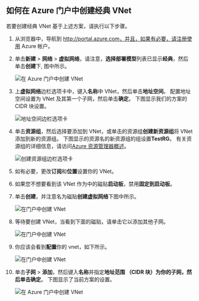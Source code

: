 ## <a name="how-to-create-a-classic-vnet-in-the-azure-portal"></a>如何在 Azure 门户中创建经典 VNet
若要创建经典 VNet 基于上述方案，请执行以下步骤。

1. 从浏览器中，导航到 http://portal.azure.com，并且，如果有必要，请注册使用 Azure 帐户。
2. 单击**新建** > **网络** > **虚拟网络**，请注意，**选择部署模型**列表已显示**经典**，然后单击**创建**下, 图中所示。
   
    ![在 Azure 门户中创建 VNet](./media/virtual-networks-create-vnet-classic-pportal-include/vnet-create-pportal-figure1.gif)
3. 上**虚拟网络**边栏选项卡中，键入**名称**中 VNet，然后单击**地址空间**。 配置地址空间设置为 VNet 及其第一个子网，然后单击**确定**。 下图显示我们的方案的 CIDR 块设置。
   
    ![地址空间边栏选项卡](./media/virtual-networks-create-vnet-classic-pportal-include/vnet-create-pportal-figure2.png)
4. 单击**资源组**，然后选择要添加到 VNet，或单击的资源组**创建新资源组**将 VNet 添加到新的资源组。 下图显示的资源名的新资源组的组设置**TestRG**。 有关资源组的详细信息，请访问[Azure 资源管理器概述](../articles/azure-resource-manager/resource-group-overview.md#resource-groups)。
   
    ![创建资源组边栏选项卡](./media/virtual-networks-create-vnet-classic-pportal-include/vnet-create-pportal-figure3.png)
5. 如有必要，更改**订阅**和**位置**设置你的 VNet。 
6. 如果您不想要看到该 VNet 作为中的磁贴**启动板**，禁用**固定到启动板**。 
7. 单击**创建**，并注意名为磁贴**创建虚拟网络**下图中所示。
   
    ![在门户中创建 VNet](./media/virtual-networks-create-vnet-classic-pportal-include/vnet-create-pportal-figure4.png)
8. 等待要创建 VNet，当看到下面的磁贴，请单击它以添加其他子网。
   
    ![在门户中创建 VNet](./media/virtual-networks-create-vnet-classic-pportal-include/vnet-create-pportal-figure5.png)
9. 你应该会看到**配置**你的 vnet，如下所示。 
   
    ![在门户中创建 VNet](./media/virtual-networks-create-vnet-classic-pportal-include/vnet-create-pportal-figure6.png)
10. 单击**子网** > **添加**，然后键入**名称**并指定**地址范围 （CIDR 块）**为你的子网，然后单击**确定**。 下图显示了当前方案的设置。
    
    ![在 Azure 门户中创建 VNet](./media/virtual-networks-create-vnet-classic-pportal-include/vnet-create-pportal-figure7.gif)

